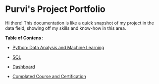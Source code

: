 # Purvi's Project Portfolio
Hi there! This documentation is like a quick snapshot of my project in the data field, showing off my skills and know-how in this area.

**Table of Contens :**
- [Python: Data Analysis and Machine Learning](https://github.com/Purvilimbachiya8/Data-Cleaning_SQL#-python:-data-analysis-and-machine-learning)
- [SQL](https://github.com/Purvilimbachiya8/Data-Cleaning_SQL#-sqlg)
- [Dashboard](https://github.com/Purvilimbachiya8/Data-Cleaning_SQL#-dashboard)
- [Complated Course and Certification](https://github.com/Purvilimbachiya8/Data-Cleaning_SQL#-complated-course-and-certification)

  <br>
<br>
